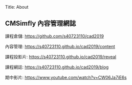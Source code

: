 Title: About

## CMSimfly 內容管理網誌

課程倉儲: <a href="https://github.com/s40723110/cad2019">https://github.com/s40723110/cad2019</a>

內容管理: <a href="https://s40723110.github.io/cad2019/">https://s40723110.github.io/cad2019/content</a>

課程投影片: <a href="https://s40723110.github.io/cad2019/reveal">https://s40723110.github.io/cad2019/reveal</a>

課程網誌: <a href="https://s40723110.github.io/cad2019/blog">https://s40723110.github.io/cad2019/blog</a>

期中影片: <a href="https://www.youtube.com/watch?v=CW06Ja7iE6s">https://www.youtube.com/watch?v=CW06Ja7iE6s</a>







